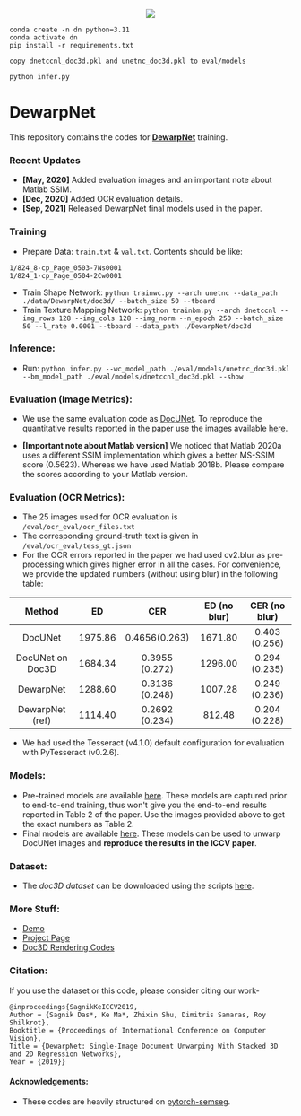 
<p align="center">
  <img src="dwnet.png">
</p>

```
conda create -n dn python=3.11
conda activate dn
pip install -r requirements.txt

copy dnetccnl_doc3d.pkl and unetnc_doc3d.pkl to eval/models

python infer.py
```

# DewarpNet
This repository contains the codes for [**DewarpNet**](https://www3.cs.stonybrook.edu/~cvl/projects/dewarpnet/storage/paper.pdf) training.

### Recent Updates
- **[May, 2020]** Added evaluation images and an important note about Matlab SSIM.
- **[Dec, 2020]** Added OCR evaluation details.
- **[Sep, 2021]** Released DewarpNet final models used in the paper.

### Training
- Prepare Data: `train.txt` & `val.txt`. Contents should be like:
```
1/824_8-cp_Page_0503-7Ns0001
1/824_1-cp_Page_0504-2Cw0001
```
- Train Shape Network:
`python trainwc.py --arch unetnc --data_path ./data/DewarpNet/doc3d/ --batch_size 50 --tboard`
- Train Texture Mapping Network:
`python trainbm.py --arch dnetccnl --img_rows 128 --img_cols 128 --img_norm --n_epoch 250 --batch_size 50 --l_rate 0.0001 --tboard --data_path ./DewarpNet/doc3d`

### Inference:
- Run:
`python infer.py --wc_model_path ./eval/models/unetnc_doc3d.pkl --bm_model_path ./eval/models/dnetccnl_doc3d.pkl --show`

### Evaluation (Image Metrics):
- We use the same evaluation code as [DocUNet](https://www3.cs.stonybrook.edu/~cvl/docunet.html).
To reproduce the quantitative results reported in the paper use the images available [here](https://drive.google.com/drive/folders/1OOcChuWphGJ22PC_vAL2DV872ssWwdRX?usp=share_link).

- **[Important note about Matlab version]** We noticed that Matlab 2020a uses a different SSIM implementation which gives a better MS-SSIM score (0.5623). Whereas we have used Matlab 2018b. Please compare the scores according to your Matlab version.

### Evaluation (OCR Metrics):
- The 25 images used for OCR evaluation is ```/eval/ocr_eval/ocr_files.txt```
- The corresponding ground-truth text is given in ```/eval/ocr_eval/tess_gt.json```
- For the OCR errors reported in the paper we had used cv2.blur as pre-processing which gives higher error in all the cases. For convenience, we provide the updated numbers (without using blur) in the following table:

|      Method      |    ED   |       CER      | ED  (no blur) | CER (no blur) |
|:----------------:|:-------:|:--------------:|:-------------:|:-------------:|
|      DocUNet     | 1975.86 |  0.4656(0.263) |    1671.80    | 0.403 (0.256) |
| DocUNet on Doc3D | 1684.34 | 0.3955 (0.272) |    1296.00    | 0.294 (0.235) |
|     DewarpNet    | 1288.60 | 0.3136 (0.248) |    1007.28    | 0.249 (0.236) |
|  DewarpNet (ref) | 1114.40 | 0.2692 (0.234) |     812.48    | 0.204 (0.228) |
- We had used the Tesseract (v4.1.0) default configuration for evaluation with PyTesseract (v0.2.6).

### Models:
- Pre-trained models are available [here](https://drive.google.com/file/d/114NfUhxlf_XV0uV7ZTdJTUxME0cW0Ty9/view?usp=share_link). These models are captured prior to  end-to-end training, thus won't give you the end-to-end results reported in Table 2 of the paper. Use the images provided above to get the exact numbers as Table 2.
- Final models are available [here](https://drive.google.com/drive/folders/1yFiYBIkrY61IuRniiV4MLF3jyrNeVd2I?usp=sharing). These models can be used to unwarp DocUNet images and **reproduce the results in the ICCV paper**.

### Dataset:
- The *doc3D dataset* can be downloaded using the scripts [here](https://github.com/cvlab-stonybrook/doc3D-dataset).

### More Stuff:
- [Demo](https://sagniklp.github.io/dewarpnet-demo/)
- [Project Page](https://www3.cs.stonybrook.edu/~cvl/projects/dewarpnet/)
- [Doc3D Rendering Codes](https://github.com/sagniklp/doc3D-renderer)
### Citation:
If you use the dataset or this code, please consider citing our work-
```
@inproceedings{SagnikKeICCV2019,
Author = {Sagnik Das*, Ke Ma*, Zhixin Shu, Dimitris Samaras, Roy Shilkrot},
Booktitle = {Proceedings of International Conference on Computer Vision},
Title = {DewarpNet: Single-Image Document Unwarping With Stacked 3D and 2D Regression Networks},
Year = {2019}}
```
#### Acknowledgements:
- These codes are heavily structured on [pytorch-semseg](https://github.com/meetshah1995/pytorch-semseg).
